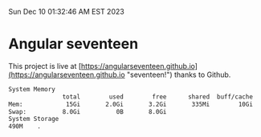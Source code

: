 Sun Dec 10 01:32:46 AM EST 2023

# Angular seventeen


This project is live at [https://angularseventeen.github.io](https://angularseventeen.github.io "seventeen!") thanks to Github.

```bash
System Memory
               total        used        free      shared  buff/cache   available
Mem:            15Gi       2.0Gi       3.2Gi       335Mi        10Gi        13Gi
Swap:          8.0Gi          0B       8.0Gi
System Storage
490M	.
```
